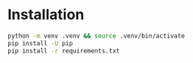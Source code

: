 # Installation

```bash
python -m venv .venv && source .venv/bin/activate
pip install -U pip
pip install -r requirements.txt
```
